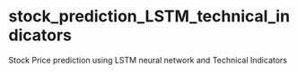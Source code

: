# stock_prediction_LSTM_technical_indicators
Stock Price prediction using LSTM neural network and Technical Indicators
